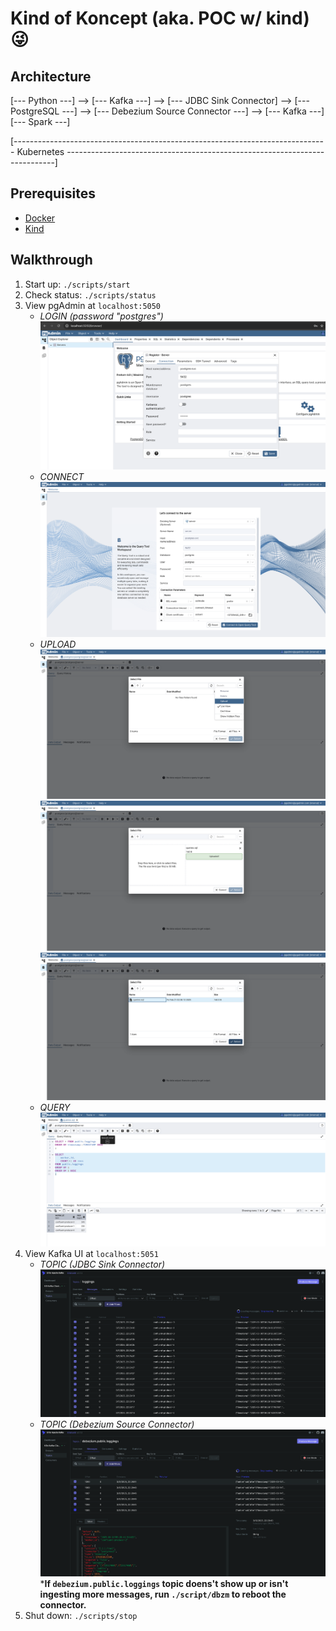 # Kind of Koncept (aka. POC w/ kind) 😜

## Architecture

[--- Python ---] --> [--- Kafka ---] --> [--- JDBC Sink Connector] --> [--- PostgreSQL ---] --> [--- Debezium Source Connector ---] --> [--- Kafka ---] [--- Spark ---]

[------------------------------------------------------------------------------ Kubernetes ---------------------------------------------------------------------------]

## Prerequisites

- [Docker](https://docs.docker.com/engine/install/)
- [Kind](https://kind.sigs.k8s.io/docs/user/quick-start/#installation)

## Walkthrough

1. Start up: `./scripts/start`
2. Check status: `./scripts/status`
3. View pgAdmin at `localhost:5050`
    - *LOGIN (password "postgres")* ![login](imgs/img_1.png)
    - *CONNECT* ![connect](imgs/img_2.png)
    - *UPLOAD* ![upload_1](imgs/img_3.png) ![upload_2](imgs/img_4.png) ![upload_3](imgs/img_5.png)
    - *QUERY* ![query](imgs/img_6.png)
4. View Kafka UI at `localhost:5051`
    - *TOPIC (JDBC Sink Connector)* ![topic](imgs/img_7.png)
    - *TOPIC (Debezium Source Connector)* ![topic](imgs/img_8.png)
    ***If `debezium.public.loggings` topic doens't show up or isn't ingesting more messages, run `./script/dbzm` to reboot the connector.**
5. Shut down: `./scripts/stop`
